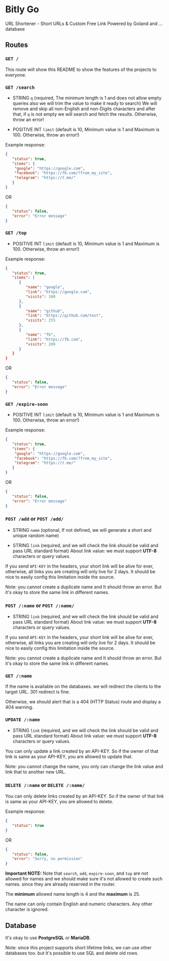 # Bitly Go

URL Shortener - Short URLs &amp; Custom Free Link Powered by Goland and ... database

## Routes

### `GET /`

This route will show this README to show the features of the projects to everyone.

### `GET /search`

- STRING `q` (required, The minimum length is 1 and does not allow empty queries also we will trim the value to make it ready to search)
We will remove and skip all non-English and non-Digits characters and after that, if `q` is not empty we will search and fetch the results. Otherwise, throw an error!

- POSITIVE INT `limit` (default is 10, Minimum value is 1 and Maximum is 100. Otherwise, throw an error!)

Example response:

```json
{
   "status": true,
   "items": {
    "google": "https://google.com",
    "facebook": "https://fb.com/?from_my_site",
    "telegram": "https://t.me/"
   }
}
```

OR

```json
{
   "status": false,
   "error": "Error message"
}
```

### `GET /top`

- POSITIVE INT `limit` (default is 10, Minimum value is 1 and Maximum is 100. Otherwise, throw an error!)

Example response:

```json
{
   "status": true,
   "items": [
      {
         "name": "google",
         "link": "https://google.com",
         "visits": 300
      },
      {
         "name": "github",
         "link": "https://github.com/test",
         "visits": 255
      },
      {
         "name": "fb",
         "link": "https://fb.com",
         "visits": 200
      }
   }
}
```

OR

```json
{
   "status": false,
   "error": "Error message"
}
```

### `GET /expire-soon`

- POSITIVE INT `limit` (default is 10, Minimum value is 1 and Maximum is 100. Otherwise, throw an error!)

Example response:

```json
{
   "status": true,
   "items": {
    "google": "https://google.com",
    "facebook": "https://fb.com/?from_my_site",
    "telegram": "https://t.me/"
   }
}
```

OR

```json
{
   "status": false,
   "error": "Error message"
}
```

### `POST /add` or `POST /add/`

- STRING `name` (optional, If not defined, we will generate a short and unique random name)

- STRING `link` (required, and we will check the link should be valid and pass URL standard format)
About link value: we must support **UTF-8** characters or query values.

If you send `API-KEY` in the headers, your short link will be alive for ever, otherwise, all links you are creating will only live for 2 days. It should be nice to easily config this limitation inside the source.

Note: you cannot create a duplicate name and It should throw an error. But it's okay to store the same link in different names.

### `POST /:name` or `POST /:name/`

- STRING `link` (required, and we will check the link should be valid and pass URL standard format)
About link value: we must support **UTF-8** characters or query values.

If you send `API-KEY` in the headers, your short link will be alive for ever, otherwise, all links you are creating will only live for 2 days. It should be nice to easily config this limitation inside the source.

Note: you cannot create a duplicate name and It should throw an error. But it's okay to store the same link in different names.

### `GET /:name`

If the name is available on the databases. we will redirect the clients to the target URL. 301 redirect is fine.

Otherwise, we should alert that is a 404 (HTTP Status) route and display a 404 warning.

### `UPDATE /:name`

- STRING `link` (required, and we will check the link should be valid and pass URL standard format)
About link value: we must support **UTF-8** characters or query values.

You can only update a link created by an API-KEY.
So if the owner of that link is same as your API-KEY, you are allowed to update that.

Note: you cannot change the name, you only can change the link value and link that to another new URL.

### `DELETE /:name` or `DELETE /:name/`

You can only delete links created by an API-KEY.
So if the owner of that link is same as your API-KEY, you are allowed to delete.

Example response:

```json
{
   "status": true
}
```

OR

```json
{
   "status": false,
   "error": "Sorry, no permission"
}
```

**Important NOTE:** Note that `search`, `add`, `expire-soon`, and `top` are not allowed for names and we should make sure it's not allowed to create such names. since they are already reserved in the router.

The **minimum** allowed name length is 4 and the **maximum** is 25.

The name can only contain English and numeric characters. Any other character is ignored.

## Database

It's okay to use **PostgreSQL** or **MariaDB**.

Note: since this project supports short lifetime links, we can use other databases too. but it's possible to use SQL and delete old rows.

